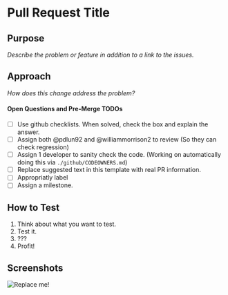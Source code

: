 
# Pull Request Title

## Purpose
_Describe the problem or feature in addition to a link to the issues._

## Approach
_How does this change address the problem?_

#### Open Questions and Pre-Merge TODOs
- [ ] Use github checklists. When solved, check the box and explain the answer.
- [ ] Assign both @pdlun92 and @williammorrison2 to review (So they can check regression)
- [ ] Assign 1 developer to sanity check the code. (Working on automatically doing this via `./github/CODEOWNERS.md`)
- [ ] Replace suggested text in this template with real PR information. 
- [ ] Appropriatly label
- [ ] Assign a milestone. 

## How to Test

1. Think about what you want to test.
2. Test it.
3. ???
4. Profit!

## Screenshots

![Replace me!](https://media.giphy.com/media/111ebonMs90YLu/giphy.gif)
